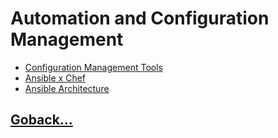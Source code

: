 # Automation and Configuration Management

- [Configuration Management Tools](./001.md)
- [Ansible x Chef](./002.md)
- [Ansible Architecture](./003.md)

## [Goback...](../README.md)